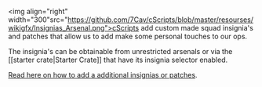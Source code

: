 <img align="right" width="300"src="https://github.com/7Cav/cScripts/blob/master/resourses/wikigfx/Insignias_Arsenal.png">cScripts add custom made squad insignia's and patches that allow us to add make some personal touches to our ops.

The insignia's can be obtainable from unrestricted arsenals or via the [[starter crate|Starter Crate]] that have its insignia selector enabled. 

[Read here on how to add a additional insignias or patches](https://github.com/7Cav/cScripts/wiki/How-to-add-a-insignia). 